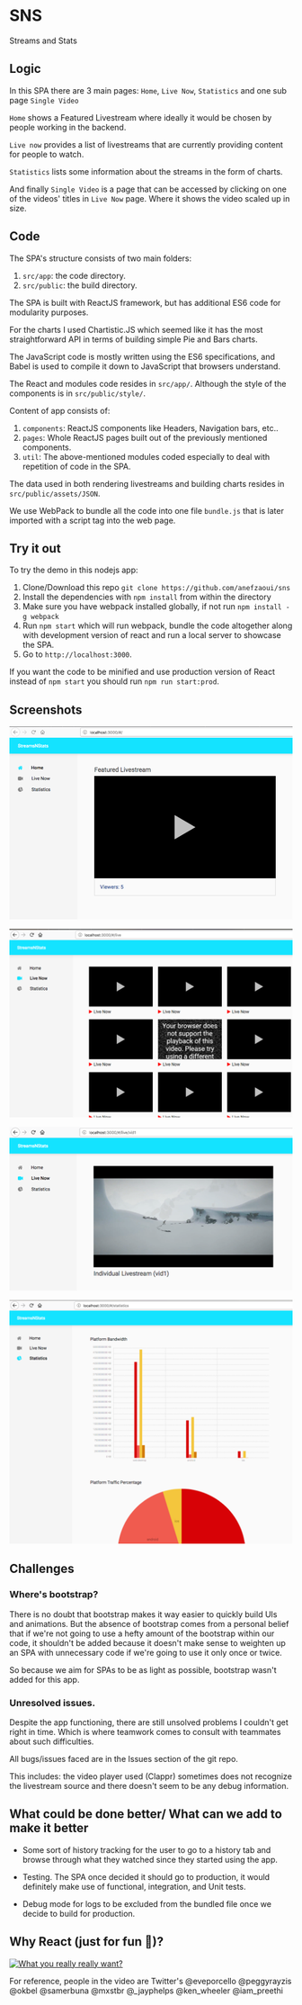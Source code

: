 # SNS
Streams and Stats

## Logic

In this SPA there are 3 main pages: `Home`, `Live Now`, `Statistics` and one sub page `Single Video`

`Home` shows a Featured Livestream where ideally it would be chosen by people working in the backend.

`Live now` provides a list of livestreams that are currently providing content for people to watch.

`Statistics` lists some information about the streams in the form of charts.

And finally `Single Video` is a page that can be accessed by clicking on one of the videos' titles in `Live Now` page.
Where it shows the video scaled up in size.


## Code

The SPA's structure consists of two main folders:

1. `src/app`: the code directory.
2. `src/public`: the build directory.

The SPA is built with ReactJS framework, but has additional ES6 code for modularity purposes.

For the charts I used Chartistic.JS which seemed like it has the most straightforward API in terms of building simple Pie and Bars charts.

The JavaScript code is mostly written using the ES6 specifications, and Babel is used to compile it down to JavaScript that browsers understand.

The React and modules code resides in `src/app/`.
Although the style of the components is in `src/public/style/`.

Content of app consists of:
1. `components`: ReactJS components like Headers, Navigation bars, etc..
2. `pages`: Whole ReactJS pages built out of the previously mentioned components.
3. `util`: The above-mentioned modules coded especially to deal with repetition of code in the SPA.

The data used in both rendering livestreams and building charts resides in `src/public/assets/JSON`.

We use WebPack to bundle all the code into one file `bundle.js` that is later imported with a script tag into the web page.

## Try it out

To try the demo in this nodejs app:

1. Clone/Download this repo `git clone https://github.com/anefzaoui/sns`
2. Install the dependencies with `npm install` from within the directory
3. Make sure you have webpack installed globally, if not run `npm install -g webpack`
4. Run `npm start` which will run webpack, bundle the code altogether along with development version of react and run a local server to showcase the SPA.
5. Go to `http://localhost:3000`.

If you want the code to be minified and use production version of React instead of `npm start` you should run `npm run start:prod`.

## Screenshots

![Screenshot 1](screenshots/1.png)

![Screenshot 2](screenshots/2.png)

![Screenshot 3](screenshots/3.png)

![Screenshot 4](screenshots/4.png)


## Challenges

### Where's bootstrap?

There is no doubt that bootstrap makes it way easier to quickly build UIs and animations. But the absence of bootstrap comes from a personal belief that if we're not going to use a hefty amount of the bootstrap within our code, it shouldn't be added because it doesn't make sense to weighten up an SPA with unnecessary code if we're going to use it only once or twice.

So because we aim for SPAs to be as light as possible, bootstrap wasn't added for this app.


### Unresolved issues.

Despite the app functioning, there are still unsolved problems I couldn't get right in time. Which is where teamwork comes to consult with teammates about such difficulties.

All bugs/issues faced are in the Issues section of the git repo.

This includes: the video player used (Clappr) sometimes does not recognize the livestream source and there doesn't seem to be any debug information.

## What could be done better/ What can we add to make it better

- Some sort of history tracking for the user to go to a history tab and browse through what they watched since they started using the app.

- Testing. The SPA once decided it should go to production, it would definitely make use of functional, integration, and Unit tests.

- Debug mode for logs to be excluded from the bundled file once we decide to build for production.

## Why React (just for fun 🙂)?
[![What you really really want?](https://img.youtube.com/vi/Ze4ep7YMAn8/0.jpg)](https://www.youtube.com/watch?v=Ze4ep7YMAn8)

For reference, people in the video are Twitter's @eveporcello @peggyrayzis @okbel @samerbuna @mxstbr @_jayphelps @ken_wheeler @iam_preethi
